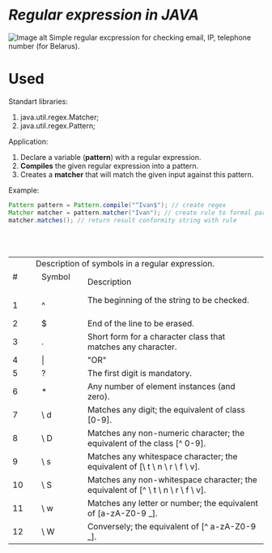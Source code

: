 # <i>Regular expression in JAVA</i>
![Image alt](https://github.com/gvozdev1986/RegExpression/blob/master/resources/RegEx.png)
Simple regular excpression for checking email, IP, telephone number (for Belarus).
# Used
Standart libraries:
1. java.util.regex.Matcher;
2. java.util.regex.Pattern;

Application:
1. Declare a variable (<b>pattern</b>) with a regular expression.
2. <b>Compiles</b> the given regular expression into a pattern.
3. Creates a <b>matcher</b> that will match the given input against this pattern.

Example:
```java
Pattern pattern = Pattern.compile("^Ivan$"); // create regex
Matcher matcher = pattern.matcher("Ivan"); // create rule to formal parameters
matcher.matches(); // return result conformity string with rule
```

<table>
    <tr>
        <td colspan = "4" align="center"> Description of symbols in a regular expression. </ td>
    </ tr>
    <tr>
        <td> # </ td>
        <td> Symbol </ td>
        <td> Description </ td>
    </ tr>
    <tr>
        <td> 1 </ td> <td> ^ </ td> <td> The beginning of the string to be checked. </ td>
    </ tr>
    <tr>
        <td> 2 </ td> <td> $ </ td> <td> End of the line to be erased. </ td>
    </ tr>
    <tr>
        <td> 3 </ td> <td>. </ td> <td> Short form for a character class that matches any character. </ td>
    </ tr>
    <tr>
        <td> 4 </ td> <td> | </ td> <td> "OR" </ td>
    </ tr>
    <tr>
        <td> 5 </ td> <td>? </ td> <td> The first digit is mandatory. </ td>
    </ tr>
    <tr>
        <td> 6 </ td> <td> *</ td> <td> Any number of element instances (and zero). </ td>
    </ tr>
    <tr>
        <td> 7 </ td> <td> \ d </ td> <td> Matches any digit; the equivalent of class [0-9]. </ td>
    </ tr>
    <tr>
        <td> 8 </ td> <td> \ D </ td> <td> Matches any non-numeric character; the equivalent of the class [^ 0-9]. </ td>
    </ tr>
    <tr>
        <td> 9 </ td> <td> \ s </ td> <td> Matches any whitespace character; the equivalent of [\ t \ n \ r \ f \ v]. </ td>
    </ tr>
    <tr>
        <td> 10 </ td> <td> \ S </ td> <td> Matches any non-whitespace character; the equivalent of [^ \ t \ n \ r \ f \ v]. </ td>
    </ tr>
    <tr>
        <td> 11 </ td> <td> \ w </ td> <td> Matches any letter or number; the equivalent of [a-zA-Z0-9 _]. </ td>
    </ tr>
    <tr>
        <td> 12 </ td> <td> \ W </ td> <td> Conversely; the equivalent of [^ a-zA-Z0-9 _]. </ td>
    </ tr>
</ table>
